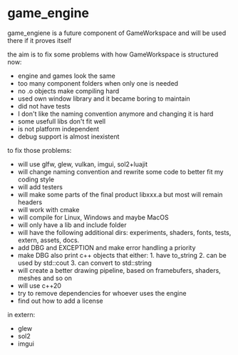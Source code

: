 # game_engine

game_engiene is a future component of GameWorkspace and will be used there if
it proves itself

the aim is to fix some problems with how GameWorkspace is structured now:
- engine and games look the same
- too many component folders when only one is needed
- no .o objects make compiling hard
- used own window library and it became boring to maintain
- did not have tests
- I don't like the naming convention anymore and changing it is hard
- some usefull libs don't fit well
- is not platform independent
- debug support is almost inexistent

to fix those problems:
- will use glfw, glew, vulkan, imgui, sol2+luajit
- will change naming convention and rewrite some code to better fit my coding
style
- will add testers
- will make some parts of the final product libxxx.a but most will remain
headers
- will work with cmake
- will compile for Linux, Windows and maybe MacOS
- will only have a lib and include folder 
- will have the following additional dirs: experiments, shaders, fonts, tests,
extern, assets, docs.
- add DBG and EXCEPTION and make error handling a priority
- make DBG also print c++ objects that either: 1. have to_string 2. can be
used by std::cout 3. can convert to std::string
- will create a better drawing pipeline, based on framebufers, shaders, meshes
and so on
- will use c++20
- try to remove dependencies for whoever uses the engine
- find out how to add a license

in extern:
- glew
- sol2
- imgui


